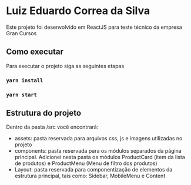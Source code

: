 # Luiz Eduardo Correa da Silva

Este projeto foi desenvolvido em ReactJS para teste técnico da empresa Gran Cursos

## Como executar

Para executar o projeto siga as seguintes etapas

### `yarn install`

### `yarn start`

## Estrutura do projeto

Dentro da pasta /src você encontrará:

- assets: pasta reservada para arquivos css, js e imagens utilizadas no projeto
- components: pasta reservada para os módulos separados da página principal. Adicionei nesta pasta os módulos ProductCard (item da lista de produtos) e ProductMenu (Menu de filtro dos produtos)
- Layout: pasta reservada para componentização de elementos da estrutura principal, tais como: Sidebar, MobileMenu e Content
